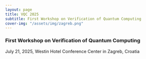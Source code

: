 ```yaml
---
layout: page
title: VQC 2025
subtitle: First Workshop on Verification of Quantum Computing
cover-img: "/assets/img/zagreb.png"
---
```

### First Workshop on Verification of Quantum Computing
July 21, 2025, Westin Hotel Conference Center in Zagreb, Croatia 
